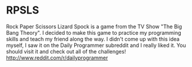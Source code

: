 RPSLS
=====

Rock Paper Scissors Lizard Spock is a game from the TV Show "The Big Bang Theory". I decided to make this game to practice my programming skills and teach my friend along the way. I didn't come up with this idea myself, I saw it on the Daily Programmer subreddit and I really liked it. You should visit it and check out all of the challenges! http://www.reddit.com/r/dailyprogrammer

